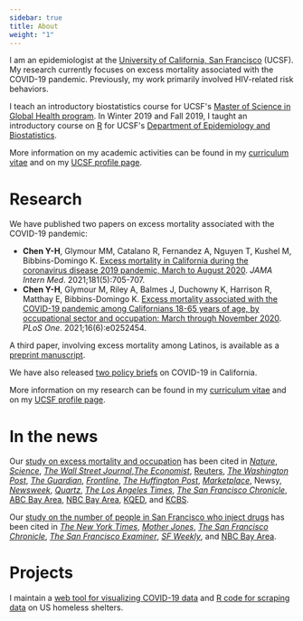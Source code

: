 ```yaml
---
sidebar: true
title: About 
weight: "1"
---
```


I am an epidemiologist at the [University of California, San Francisco](https://ucsf.edu) (UCSF). My research currently focuses on excess mortality associated with the COVID-19 pandemic. Previously, my work primarily involved HIV-related risk behaviors. 

I teach an introductory biostatistics course for UCSF's [Master of Science in Global Health program](https://globalhealthsciences.ucsf.edu/education/masters-program). In Winter 2019 and Fall 2019, I taught an introductory course on [R](https://r-project.org) for UCSF's [Department of Epidemiology and Biostatistics](https://epibiostat.ucsf.edu).

More information on my academic activities can be found in my [curriculum vitae](cv_yea-hung_chen.pdf) and on my [UCSF profile page](https://profiles.ucsf.edu/yea-hung.chen).

# Research

We have published two papers on excess mortality associated with the COVID-19 pandemic:

- **Chen Y-H**, Glymour MM, Catalano R, Fernandez A, Nguyen T, Kushel M, Bibbins-Domingo K. [Excess mortality in California during the coronavirus disease 2019 pandemic, March to August 2020](https://dx.doi.org/10.1001/jamainternmed.2020.7578). *JAMA Intern Med*. 2021;181(5):705-707.
- **Chen Y-H**, Glymour M, Riley A, Balmes J, Duchowny K, Harrison R, Matthay E, Bibbins-Domingo K. [Excess mortality associated with the COVID-19 pandemic among Californians 18-65 years of age, by occupational sector and occupation: March through November 2020](https://dx.doi.org/10.1371/journal.pone.0252454). *PLoS One*. 2021;16(6):e0252454. <!-- June 2021 -->

A third paper, involving excess mortality among Latinos, is available as a [preprint manuscript](https://www.medrxiv.org/content/10.1101/2020.12.18.20248434v1).

We have also released [two policy briefs](https://epibiostat.ucsf.edu/sites/g/files/tkssra2066/f/deb_pandemic_policy_brief_01.pdf) on COVID-19 in California.

More information on my research can be found in my [curriculum vitae](cv_yea-hung_chen.pdf) and on my [UCSF profile page](https://profiles.ucsf.edu/yea-hung.chen).


# In the news

Our [study on excess mortality and occupation](https://journals.plos.org/plosone/article?id=10.1371/journal.pone.0252454) has been cited in [*Nature*](https://www.nature.com/immersive/d41586-021-00943-x/index.html), [*Science*](press/2021_science.pdf), [*The Wall Street Journal*](https://www.wsj.com/articles/pandemic-wears-on-essential-workers-everybody-forgets-that-youre-still-on-the-front-line-11612197832),[*The Economist*](https://www.economist.com/special-report/2021/04/08/the-biggest-losers-from-covid-19), [Reuters](https://www.reuters.com/article/us-usa-economy-unemployment-idUSKBN2A128L), [*The Washington Post*](https://www.washingtonpost.com/opinions/2021/01/26/n95-masks-safest-next-best-options/), [*The Guardian*](https://www.theguardian.com/us-news/2021/feb/23/california-coronavirus-vaccines-essential-workers), [*Frontline*](https://www.pbs.org/wgbh/frontline/article/undocumented-workers-farmworker-vaccine-priority-big-ag-states/), [*The Huffington Post*](https://www.huffpost.com/entry/study-finds-essential-workers-like-cooks-are-more-likely-to-die-of-covid-19_n_60103359c5b67848ee7bac4a), [*Marketplace*](https://www.marketplace.org/2021/01/27/food-workers-greatest-risk-death-pandemic-study/), Newsy, [*Newsweek*](Newsweek), [*Quartz*](https://qz.com/1962493/a-new-study-shows-occupations-with-the-highest-covid-death-rates/), [*The Los Angeles Times*](https://www.latimes.com/california/story/2021-03-01/california-farmworkers-vaccine-rollout-confusion-inequities), [*The San Francisco Chronicle*](https://www.sfchronicle.com/bayarea/article/California-s-essential-workers-dying-in-greater-15893374.php), [ABC Bay Area](https://abc7news.com/coronavirus-jobs-covid-study-ucsf/9987621/), [NBC Bay Area](https://www.nbcbayarea.com/news/coronavirus/ucsf-research-shows-industries-in-which-workers-are-most-likely-to-die-from-covid/2450833/), [KQED](https://www.kqed.org/coronavirusliveupdates/science/1972411/study-shows-california-essential-workers-with-high-excess-mortality-during-pandemic), and [KCBS](https://www.radio.com/kcbsradio/news/state/which-california-jobs-have-the-highest-covid-19-death-rate).

Our [study on the number of people in San Francisco who inject drugs](https://link.springer.com/article/10.1007/s10461-015-1268-7) has been cited in [*The New York Times*](https://www.nytimes.com/2017/10/05/us/california-today-a-drug-crisis-proposal.html), [*Mother Jones*](https://www.motherjones.com/environment/2017/07/opioid-epidemic-heroin-safe-injection-site-fentanyl-meth-needle/), [*The San Francisco Chronicle*](https://www.sfchronicle.com/politics/article/San-Francisco-moving-toward-opening-nation-s-12219347.php), [*The San Francisco Examiner*](https://www.sfexaminer.com/news/san-francisco-gets-serious-about-safe-injection-sites/), [*SF Weekly*](https://www.sfweekly.com/news/safe-injection-site-inches-closer-to-reality/), and [NBC Bay Area](https://www.nbcbayarea.com/news/local/supervised-injection-sites-2/190659/).

# Projects

I maintain a [web tool for visualizing COVID-19 data](https://covid-19.rbind.io) and [R code for scraping data](https://github.com/yea-hung/hsd) on US homeless shelters.

